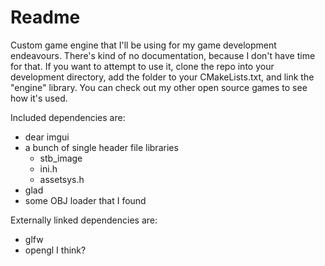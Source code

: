 # Readme

Custom game engine that I'll be using for my game development endeavours. There's kind of no documentation, because I don't have time for that. If you want to attempt to use it, clone the repo into your development directory, add the folder to your CMakeLists.txt, and link the "engine" library. You can check out my other open source games to see how it's used.

Included dependencies are:
- dear imgui
- a bunch of single header file libraries
  - stb_image
  - ini.h
  - assetsys.h
- glad
- some OBJ loader that I found

Externally linked dependencies are:
- glfw
- opengl I think?
